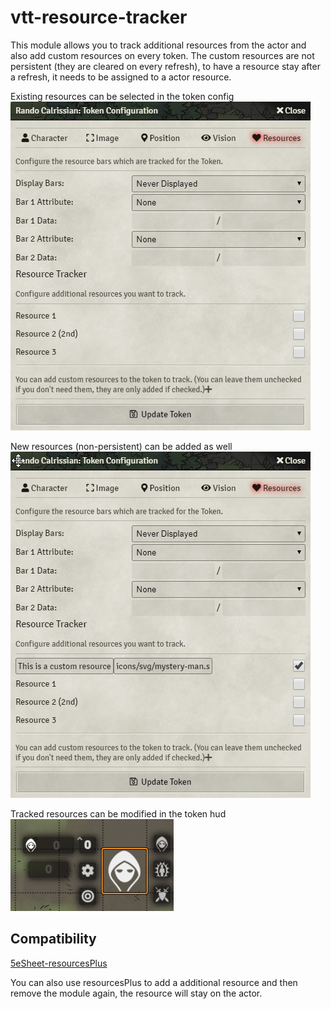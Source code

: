 # vtt-resource-tracker
This module allows you to track additional resources from the actor and also add custom resources on every token.
The custom resources are not persistent (they are cleared on every refresh), to have a resource stay after a refresh, it needs to be assigned to a actor resource.


Existing resources can be selected in the token config
![Existing resources can be selected in the token config](screenshot_tokenConfig.png)

New resources (non-persistent) can be added as well
![Existing resources can be selected in the token config](screenshot_tokenConfigWithCustomResource.png)

Tracked resources can be modified in the token hud
![Existing resources can be selected in the token config](screenshot_trackedResource.png)


## Compatibility
[5eSheet-resourcesPlus](https://github.com/ardittristan/5eSheet-resourcesPlus)

You can also use resourcesPlus to add a additional resource and then remove the module again, the resource will stay on the actor.
